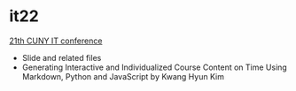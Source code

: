 # it22
[21th CUNY IT conference](https://events.govtech.com/CUNY-IT-Conference-2022.html) 

- Slide and related files
- Generating Interactive and Individualized Course Content on Time Using Markdown, Python and JavaScript by Kwang Hyun Kim
